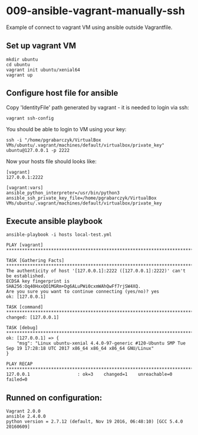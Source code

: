 # 009-ansible-vagrant-manually-ssh

Example of connect to vagrant VM using ansible outside Vagrantfile.

## Set up vagrant VM

```
mkdir ubuntu
cd ubuntu
vagrant init ubuntu/xenial64
vagrant up
```

## Configure host file for ansible

Copy 'IdentityFile' path generated by vagrant - it is needed to login via ssh:
```
vagrant ssh-config
```

You should be able to login to VM using your key:

```
ssh -i "/home/pgrabarczyk/VirtualBox VMs/ubuntu/.vagrant/machines/default/virtualbox/private_key" ubuntu@127.0.0.1 -p 2222
```

Now your hosts file should looks like:
```
[vagrant]
127.0.0.1:2222

[vagrant:vars]
ansible_python_interpreter=/usr/bin/python3
ansible_ssh_private_key_file=/home/pgrabarczyk/VirtualBox VMs/ubuntu/.vagrant/machines/default/virtualbox/private_key
```

## Execute ansible playbook

```
ansible-playbook -i hosts local-test.yml

PLAY [vagrant] ******************************************************************************************************************************************************************************************************************************

TASK [Gathering Facts] **********************************************************************************************************************************************************************************************************************
The authenticity of host '[127.0.0.1]:2222 ([127.0.0.1]:2222)' can't be established.
ECDSA key fingerprint is SHA256:Oq40HxxQO1MGRm+Dg6ALuPWi0cxmWAhQwFf7rjSW4XQ.
Are you sure you want to continue connecting (yes/no)? yes
ok: [127.0.0.1]

TASK [command] ******************************************************************************************************************************************************************************************************************************
changed: [127.0.0.1]

TASK [debug] ********************************************************************************************************************************************************************************************************************************
ok: [127.0.0.1] => {
    "msg": "Linux ubuntu-xenial 4.4.0-97-generic #120-Ubuntu SMP Tue Sep 19 17:28:18 UTC 2017 x86_64 x86_64 x86_64 GNU/Linux"
}

PLAY RECAP **********************************************************************************************************************************************************************************************************************************
127.0.0.1                  : ok=3    changed=1    unreachable=0    failed=0

```

## Runned on configuration:
```
Vagrant 2.0.0
ansible 2.4.0.0
python version = 2.7.12 (default, Nov 19 2016, 06:48:10) [GCC 5.4.0 20160609]
```